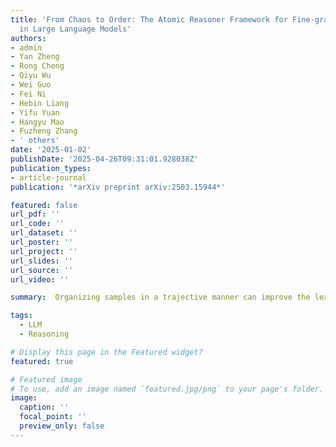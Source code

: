 ```yaml
---
title: 'From Chaos to Order: The Atomic Reasoner Framework for Fine-grained Reasoning
  in Large Language Models'
authors:
- admin
- Yan Zheng
- Rong Cheng
- Qiyu Wu
- Wei Guo
- Fei Ni
- Hebin Liang
- Yifu Yuan
- Hangyu Mao
- Fuzheng Zhang
- ' others'
date: '2025-01-02'
publishDate: '2025-04-26T09:31:01.928038Z'
publication_types:
- article-journal
publication: '*arXiv preprint arXiv:2503.15944*'

featured: false
url_pdf: ''
url_code: ''
url_dataset: ''
url_poster: ''
url_project: ''
url_slides: ''
url_source: ''
url_video: ''

summary:  Organizing samples in a trajective manner can improve the learning efficiency for offline RL algorithms.

tags:
  - LLM
  - Reasoning

# Display this page in the Featured widget?
featured: true

# Featured image
# To use, add an image named `featured.jpg/png` to your page's folder.
image:
  caption: ''
  focal_point: ''
  preview_only: false
---
```

